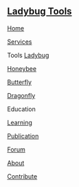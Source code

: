 
## [Ladybug Tools]( index.html )

[Home]( #home-page.md )

[Services]( #services.md )

Tools
[Ladybug]( #ladybug.md )

[Honeybee]( #honeybee.md )

[Butterfly]( #butterfly.md )

[Dragonfly]( #dragonfly.md )

Education

[Learning]( #learning.md )

[Publication]( #publication.md )

[Forum]( #forum.md )

[About]( #about.md )

[Contribute]( #contribute.md )
